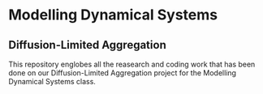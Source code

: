 # Modelling Dynamical Systems
## Diffusion-Limited Aggregation

This repository englobes all the reasearch and coding work that has been done on our Diffusion-Limited Aggregation project for the Modelling Dynamical Systems class.
